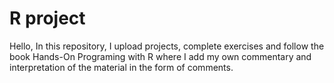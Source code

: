# R project

Hello, In this repository, I upload projects, 
complete exercises and follow the book Hands-On Programing with R 
where I add my own commentary and interpretation of the material in the form of comments.
